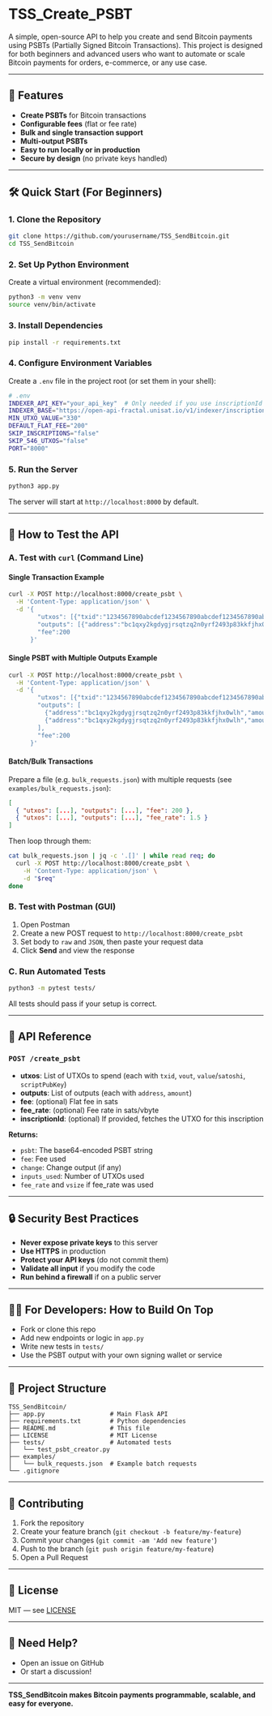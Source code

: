 # TSS_Create_PSBT

A simple, open-source API to help you create and send Bitcoin payments using PSBTs (Partially Signed Bitcoin Transactions). This project is designed for both beginners and advanced users who want to automate or scale Bitcoin payments for orders, e-commerce, or any use case.

---

## 🚀 Features
- **Create PSBTs** for Bitcoin transactions
- **Configurable fees** (flat or fee rate)
- **Bulk and single transaction support**
- **Multi-output PSBTs**
- **Easy to run locally or in production**
- **Secure by design** (no private keys handled)

---

## 🛠️ Quick Start (For Beginners)

### 1. Clone the Repository
```bash
git clone https://github.com/yourusername/TSS_SendBitcoin.git
cd TSS_SendBitcoin
```

### 2. Set Up Python Environment
Create a virtual environment (recommended):
```bash
python3 -m venv venv
source venv/bin/activate
```

### 3. Install Dependencies
```bash
pip install -r requirements.txt
```

### 4. Configure Environment Variables
Create a `.env` file in the project root (or set them in your shell):
```bash
# .env
INDEXER_API_KEY="your_api_key"  # Only needed if you use inscriptionId lookups
INDEXER_BASE="https://open-api-fractal.unisat.io/v1/indexer/inscription/info/"
MIN_UTXO_VALUE="330"
DEFAULT_FLAT_FEE="200"
SKIP_INSCRIPTIONS="false"
SKIP_546_UTXOS="false"
PORT="8000"
```

### 5. Run the Server
```bash
python3 app.py
```
The server will start at `http://localhost:8000` by default.

---

## 🧪 How to Test the API

### A. Test with `curl` (Command Line)
#### **Single Transaction Example**
```bash
curl -X POST http://localhost:8000/create_psbt \
  -H 'Content-Type: application/json' \
  -d '{
        "utxos": [{"txid":"1234567890abcdef1234567890abcdef1234567890abcdef1234567890abcdef","vout":0,"value":10000,"scriptPubKey":"0014abcdef1234567890abcdef1234567890abcdef12"}],
        "outputs": [{"address":"bc1qxy2kgdygjrsqtzq2n0yrf2493p83kkfjhx0wlh","amount":9000}],
        "fee":200
      }'
```

#### **Single PSBT with Multiple Outputs Example**
```bash
curl -X POST http://localhost:8000/create_psbt \
  -H 'Content-Type: application/json' \
  -d '{
        "utxos": [{"txid":"1234567890abcdef1234567890abcdef1234567890abcdef1234567890abcdef","vout":0,"value":10000,"scriptPubKey":"0014abcdef1234567890abcdef1234567890abcdef12"}],
        "outputs": [
          {"address":"bc1qxy2kgdygjrsqtzq2n0yrf2493p83kkfjhx0wlh","amount":5000},
          {"address":"bc1qxy2kgdygjrsqtzq2n0yrf2493p83kkfjhx0wlh","amount":3000}
        ],
        "fee":200
      }'
```

#### **Batch/Bulk Transactions**
Prepare a file (e.g. `bulk_requests.json`) with multiple requests (see `examples/bulk_requests.json`):
```json
[
  { "utxos": [...], "outputs": [...], "fee": 200 },
  { "utxos": [...], "outputs": [...], "fee_rate": 1.5 }
]
```
Then loop through them:
```bash
cat bulk_requests.json | jq -c '.[]' | while read req; do
  curl -X POST http://localhost:8000/create_psbt \
    -H 'Content-Type: application/json' \
    -d "$req"
done
```

### B. Test with Postman (GUI)
1. Open Postman
2. Create a new POST request to `http://localhost:8000/create_psbt`
3. Set body to `raw` and `JSON`, then paste your request data
4. Click **Send** and view the response

### C. Run Automated Tests
```bash
python3 -m pytest tests/
```
All tests should pass if your setup is correct.

---

## 📝 API Reference

### `POST /create_psbt`
- **utxos**: List of UTXOs to spend (each with `txid`, `vout`, `value`/`satoshi`, `scriptPubKey`)
- **outputs**: List of outputs (each with `address`, `amount`)
- **fee**: (optional) Flat fee in sats
- **fee_rate**: (optional) Fee rate in sats/vbyte
- **inscriptionId**: (optional) If provided, fetches the UTXO for this inscription

**Returns:**
- `psbt`: The base64-encoded PSBT string
- `fee`: Fee used
- `change`: Change output (if any)
- `inputs_used`: Number of UTXOs used
- `fee_rate` and `vsize` if fee_rate was used

---

## 🔒 Security Best Practices
- **Never expose private keys** to this server
- **Use HTTPS** in production
- **Protect your API keys** (do not commit them)
- **Validate all input** if you modify the code
- **Run behind a firewall** if on a public server

---

## 🧑‍💻 For Developers: How to Build On Top
- Fork or clone this repo
- Add new endpoints or logic in `app.py`
- Write new tests in `tests/`
- Use the PSBT output with your own signing wallet or service

---

## 📂 Project Structure
```
TSS_SendBitcoin/
├── app.py                  # Main Flask API
├── requirements.txt        # Python dependencies
├── README.md               # This file
├── LICENSE                 # MIT License
├── tests/                  # Automated tests
│   └── test_psbt_creator.py
├── examples/
│   └── bulk_requests.json  # Example batch requests
└── .gitignore
```

---

## 🤝 Contributing
1. Fork the repository
2. Create your feature branch (`git checkout -b feature/my-feature`)
3. Commit your changes (`git commit -am 'Add new feature'`)
4. Push to the branch (`git push origin feature/my-feature`)
5. Open a Pull Request

---

## 📜 License
MIT — see [LICENSE](LICENSE)

---

## 💬 Need Help?
- Open an issue on GitHub
- Or start a discussion!

---

**TSS_SendBitcoin makes Bitcoin payments programmable, scalable, and easy for everyone.** 

